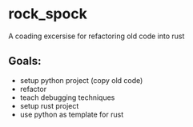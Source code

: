 # rock_spock
A coading excersise for refactoring old code into rust


## Goals:
* setup python project (copy old code)
* refactor
* teach debugging techniques
* setup rust project
* use python as template for rust
